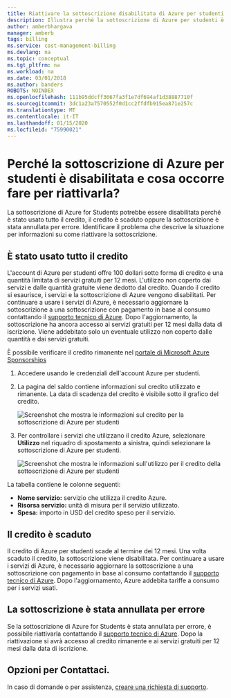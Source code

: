 ```yaml
---
title: Riattivare la sottoscrizione disabilitata di Azure per studenti | Microsoft Docs
description: Illustra perché la sottoscrizione di Azure per studenti è disabilitata e come riattivarla.
author: amberbhargava
manager: amberb
tags: billing
ms.service: cost-management-billing
ms.devlang: na
ms.topic: conceptual
ms.tgt_pltfrm: na
ms.workload: na
ms.date: 03/01/2018
ms.author: banders
ROBOTS: NOINDEX
ms.openlocfilehash: 111b95ddcff3667fa3f1e7df694af1d38887710f
ms.sourcegitcommit: 3dc1a23a7570552f0d1cc2ffdfb915ea871e257c
ms.translationtype: MT
ms.contentlocale: it-IT
ms.lasthandoff: 01/15/2020
ms.locfileid: "75990021"
---
```

# <a name="why-is-my-azure-for-students-subscription-disabled-and-how-do-i-reactivate-it"></a>Perché la sottoscrizione di Azure per studenti è disabilitata e cosa occorre fare per riattivarla?

La sottoscrizione di Azure for Students potrebbe essere disabilitata perché è stato usato tutto il credito, il credito è scaduto oppure la sottoscrizione è stata annullata per errore. Identificare il problema che descrive la situazione per informazioni su come riattivare la sottoscrizione.

## <a name="youve-used-all-of-your-credit"></a>È stato usato tutto il credito

L'account di Azure per studenti offre 100 dollari sotto forma di credito e una quantità limitata di servizi gratuiti per 12 mesi. L'utilizzo non coperto dai servizi e dalle quantità gratuite viene dedotto dal credito. Quando il credito si esaurisce, i servizi e la sottoscrizione di Azure vengono disabilitati. Per continuare a usare i servizi di Azure, è necessario aggiornare la sottoscrizione a una sottoscrizione con pagamento in base al consumo contattando il [supporto tecnico di Azure](https://portal.azure.com/?#blade/Microsoft_Azure_Support/HelpAndSupportBlade). Dopo l'aggiornamento, la sottoscrizione ha ancora accesso ai servizi gratuiti per 12 mesi dalla data di iscrizione. Viene addebitato solo un eventuale utilizzo non coperto dalle quantità e dai servizi gratuiti.

È possibile verificare il credito rimanente nel [portale di Microsoft Azure Sponsorships](https://www.microsoftazuresponsorships.com/balance)

1. Accedere usando le credenziali dell'account Azure per studenti.
2. La pagina del saldo contiene informazioni sul credito utilizzato e rimanente. La data di scadenza del credito è visibile sotto il grafico del credito.  

    ![Screenshot che mostra le informazioni sul credito per la sottoscrizione di Azure per studenti](./media/azurestudents-subscription-disabled/azurestudents-credit-balance.png)

3. Per controllare i servizi che utilizzano il credito Azure, selezionare **Utilizzo** nel riquadro di spostamento a sinistra, quindi selezionare la sottoscrizione di Azure per studenti.

    ![Screenshot che mostra le informazioni sull'utilizzo per il credito della sottoscrizione di Azure per studenti](./media/azurestudents-subscription-disabled/azurestudents-credit-usage.png)

La tabella contiene le colonne seguenti:

* **Nome servizio:** servizio che utilizza il credito Azure.
* **Risorsa servizio:** unità di misura per il servizio utilizzato.
* **Spesa:** importo in USD del credito speso per il servizio.

## <a name="your-credit-has-expired"></a>Il credito è scaduto

Il credito di Azure per studenti scade al termine dei 12 mesi. Una volta scaduto il credito, la sottoscrizione viene disabilitata. Per continuare a usare i servizi di Azure, è necessario aggiornare la sottoscrizione a una sottoscrizione con pagamento in base al consumo contattando il [supporto tecnico di Azure](https://portal.azure.com/?#blade/Microsoft_Azure_Support/HelpAndSupportBlade). Dopo l'aggiornamento, Azure addebita tariffe a consumo per i servizi usati.

## <a name="youve-accidentally-canceled-your-subscription"></a>La sottoscrizione è stata annullata per errore

Se la sottoscrizione di Azure for Students è stata annullata per errore, è possibile riattivarla contattando il [supporto tecnico di Azure](https://portal.azure.com/?#blade/Microsoft_Azure_Support/HelpAndSupportBlade). Dopo la riattivazione si avrà accesso al credito rimanente e ai servizi gratuiti per 12 mesi dalla data di iscrizione.

## <a name="need-help-contact-us"></a>Opzioni per Contattaci.

In caso di domande o per assistenza, [creare una richiesta di supporto](https://go.microsoft.com/fwlink/?linkid=2083458).
